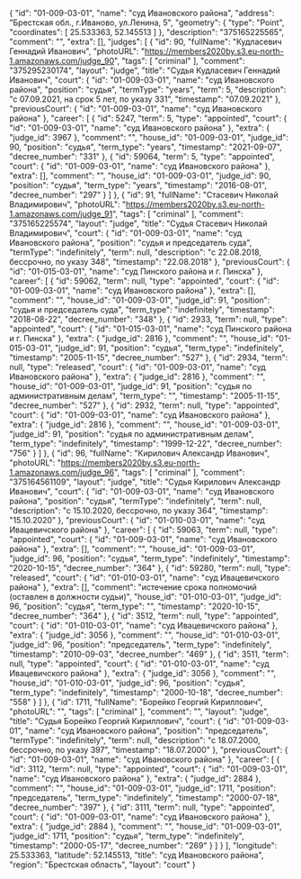 {
    "id": "01-009-03-01",
    "name": "суд Ивановского района",
    "address": "Брестская обл., г.Иваново, ул.Ленина, 5",
    "geometry": {
        "type": "Point",
        "coordinates": [
            25.533363,
            52.145513
        ]
    },
    "description": "375165225565",
    "comment": "",
    "extra": [],
    "judges": [
        {
            "id": 90,
            "fullName": "Кудласевич Геннадий Иванович",
            "photoURL": "https://members2020by.s3.eu-north-1.amazonaws.com/judge_90",
            "tags": [
                "criminal"
            ],
            "comment": "375295230174",
            "layout": "judge",
            "title": "Судья Кудласевич Геннадий Иванович",
            "court": {
                "id": "01-009-03-01",
                "name": "суд Ивановского района",
                "position": "судья",
                "termType": "years",
                "term": 5,
                "description": "c 07.09.2021, на срок 5 лет, по указу 331",
                "timestamp": "07.09.2021"
            },
            "previousCourt": {
                "id": "01-009-03-01",
                "name": "суд Ивановского района"
            },
            "career": [
                {
                    "id": 5247,
                    "term": 5,
                    "type": "appointed",
                    "court": {
                        "id": "01-009-03-01",
                        "name": "суд Ивановского района"
                    },
                    "extra": {
                        "judge_id": 3967
                    },
                    "comment": "",
                    "house_id": "01-009-03-01",
                    "judge_id": 90,
                    "position": "судья",
                    "term_type": "years",
                    "timestamp": "2021-09-07",
                    "decree_number": "331"
                },
                {
                    "id": 59064,
                    "term": 5,
                    "type": "appointed",
                    "court": {
                        "id": "01-009-03-01",
                        "name": "суд Ивановского района"
                    },
                    "extra": [],
                    "comment": "",
                    "house_id": "01-009-03-01",
                    "judge_id": 90,
                    "position": "судья",
                    "term_type": "years",
                    "timestamp": "2016-08-01",
                    "decree_number": "297"
                }
            ]
        },
        {
            "id": 91,
            "fullName": "Стасевич Николай Владимирович",
            "photoURL": "https://members2020by.s3.eu-north-1.amazonaws.com/judge_91",
            "tags": [
                "criminal"
            ],
            "comment": "375165225574",
            "layout": "judge",
            "title": "Судья Стасевич Николай Владимирович",
            "court": {
                "id": "01-009-03-01",
                "name": "суд Ивановского района",
                "position": "судья и председатель суда",
                "termType": "indefinitely",
                "term": null,
                "description": "c 22.08.2018, бессрочно, по указу 348",
                "timestamp": "22.08.2018"
            },
            "previousCourt": {
                "id": "01-015-03-01",
                "name": "суд Пинского района и г. Пинска"
            },
            "career": [
                {
                    "id": 59062,
                    "term": null,
                    "type": "appointed",
                    "court": {
                        "id": "01-009-03-01",
                        "name": "суд Ивановского района"
                    },
                    "extra": [],
                    "comment": "",
                    "house_id": "01-009-03-01",
                    "judge_id": 91,
                    "position": "судья и председатель суда",
                    "term_type": "indefinitely",
                    "timestamp": "2018-08-22",
                    "decree_number": "348"
                },
                {
                    "id": 2933,
                    "term": null,
                    "type": "appointed",
                    "court": {
                        "id": "01-015-03-01",
                        "name": "суд Пинского района и г. Пинска"
                    },
                    "extra": {
                        "judge_id": 2816
                    },
                    "comment": "",
                    "house_id": "01-015-03-01",
                    "judge_id": 91,
                    "position": "судья",
                    "term_type": "indefinitely",
                    "timestamp": "2005-11-15",
                    "decree_number": "527"
                },
                {
                    "id": 2934,
                    "term": null,
                    "type": "released",
                    "court": {
                        "id": "01-009-03-01",
                        "name": "суд Ивановского района"
                    },
                    "extra": {
                        "judge_id": 2816
                    },
                    "comment": "",
                    "house_id": "01-009-03-01",
                    "judge_id": 91,
                    "position": "судья по административным делам",
                    "term_type": "",
                    "timestamp": "2005-11-15",
                    "decree_number": "527"
                },
                {
                    "id": 2932,
                    "term": null,
                    "type": "appointed",
                    "court": {
                        "id": "01-009-03-01",
                        "name": "суд Ивановского района"
                    },
                    "extra": {
                        "judge_id": 2816
                    },
                    "comment": "",
                    "house_id": "01-009-03-01",
                    "judge_id": 91,
                    "position": "судья по административным делам",
                    "term_type": "indefinitely",
                    "timestamp": "1999-12-22",
                    "decree_number": "756"
                }
            ]
        },
        {
            "id": 96,
            "fullName": "Кирилович Александр Иванович",
            "photoURL": "https://members2020by.s3.eu-north-1.amazonaws.com/judge_96",
            "tags": [
                "criminal"
            ],
            "comment": "375164561109",
            "layout": "judge",
            "title": "Судья Кирилович Александр Иванович",
            "court": {
                "id": "01-009-03-01",
                "name": "суд Ивановского района",
                "position": "судья",
                "termType": "indefinitely",
                "term": null,
                "description": "c 15.10.2020, бессрочно, по указу 364",
                "timestamp": "15.10.2020"
            },
            "previousCourt": {
                "id": "01-010-03-01",
                "name": "суд Ивацевичского района"
            },
            "career": [
                {
                    "id": 59063,
                    "term": null,
                    "type": "appointed",
                    "court": {
                        "id": "01-009-03-01",
                        "name": "суд Ивановского района"
                    },
                    "extra": [],
                    "comment": "",
                    "house_id": "01-009-03-01",
                    "judge_id": 96,
                    "position": "судья",
                    "term_type": "indefinitely",
                    "timestamp": "2020-10-15",
                    "decree_number": "364"
                },
                {
                    "id": 59280,
                    "term": null,
                    "type": "released",
                    "court": {
                        "id": "01-010-03-01",
                        "name": "суд Ивацевичского района"
                    },
                    "extra": [],
                    "comment": "истечение срока полномочий (оставлен в должности судьи)",
                    "house_id": "01-010-03-01",
                    "judge_id": 96,
                    "position": "судья",
                    "term_type": "",
                    "timestamp": "2020-10-15",
                    "decree_number": "364"
                },
                {
                    "id": 3512,
                    "term": null,
                    "type": "appointed",
                    "court": {
                        "id": "01-010-03-01",
                        "name": "суд Ивацевичского района"
                    },
                    "extra": {
                        "judge_id": 3056
                    },
                    "comment": "",
                    "house_id": "01-010-03-01",
                    "judge_id": 96,
                    "position": "председатель",
                    "term_type": "indefinitely",
                    "timestamp": "2010-09-03",
                    "decree_number": "469"
                },
                {
                    "id": 3511,
                    "term": null,
                    "type": "appointed",
                    "court": {
                        "id": "01-010-03-01",
                        "name": "суд Ивацевичского района"
                    },
                    "extra": {
                        "judge_id": 3056
                    },
                    "comment": "",
                    "house_id": "01-010-03-01",
                    "judge_id": 96,
                    "position": "судья",
                    "term_type": "indefinitely",
                    "timestamp": "2000-10-18",
                    "decree_number": "558"
                }
            ]
        },
        {
            "id": 1711,
            "fullName": "Борейко Георгий Кириллович",
            "photoURL": "",
            "tags": [
                "criminal"
            ],
            "comment": "",
            "layout": "judge",
            "title": "Судья Борейко Георгий Кириллович",
            "court": {
                "id": "01-009-03-01",
                "name": "суд Ивановского района",
                "position": "председатель",
                "termType": "indefinitely",
                "term": null,
                "description": "c 18.07.2000, бессрочно, по указу 397",
                "timestamp": "18.07.2000"
            },
            "previousCourt": {
                "id": "01-009-03-01",
                "name": "суд Ивановского района"
            },
            "career": [
                {
                    "id": 3112,
                    "term": null,
                    "type": "appointed",
                    "court": {
                        "id": "01-009-03-01",
                        "name": "суд Ивановского района"
                    },
                    "extra": {
                        "judge_id": 2884
                    },
                    "comment": "",
                    "house_id": "01-009-03-01",
                    "judge_id": 1711,
                    "position": "председатель",
                    "term_type": "indefinitely",
                    "timestamp": "2000-07-18",
                    "decree_number": "397"
                },
                {
                    "id": 3111,
                    "term": null,
                    "type": "appointed",
                    "court": {
                        "id": "01-009-03-01",
                        "name": "суд Ивановского района"
                    },
                    "extra": {
                        "judge_id": 2884
                    },
                    "comment": "",
                    "house_id": "01-009-03-01",
                    "judge_id": 1711,
                    "position": "судья",
                    "term_type": "indefinitely",
                    "timestamp": "2000-05-17",
                    "decree_number": "269"
                }
            ]
        }
    ],
    "longitude": 25.533363,
    "latitude": 52.145513,
    "title": "суд Ивановского района",
    "region": "Брестская область",
    "layout": "court"
}